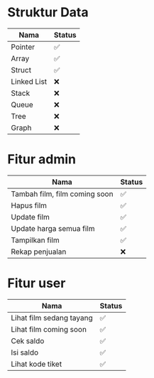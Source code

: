 # Struktur Data
| Nama | Status |
| ------ | ------ |
| Pointer | ✅ |
| Array | ✅ |
| Struct | ✅ |
| Linked List |❌ |
| Stack | ❌ |
| Queue | ❌ |
| Tree | ❌ |
| Graph | ❌ |

# Fitur admin
| Nama | Status |
| ------ | ------ |
| Tambah film, film coming soon | ✅ |
| Hapus film | ✅ |
| Update film | ✅ |
| Update harga semua film | ✅ |
| Tampilkan film | ✅ |
| Rekap penjualan | ❌ |

# Fitur user
| Nama | Status |
| ------ | ------ |
| Lihat film sedang tayang | ✅ |
| Lihat film coming soon | ✅ |
| Cek saldo | ✅ |
| Isi saldo | ✅ |
| Lihat kode tiket | ✅ |
